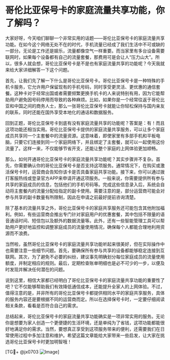 # 哥伦比亚保号卡的家庭流量共享功能，你了解吗？

大家好呀，今天咱们聊聊一个非常实用的话题——哥伦比亚保号卡的家庭流量共享功能。在如今这个网络无处不在的时代，手机流量已经成了我们生活中不可或缺的一部分。无论是工作还是娱乐，流量都像空气一样重要。而当家里有多台设备需要联网时，如果每个设备都有自己的流量套餐，那费用可是会让人“压力山大”。所以，很多人就会想，哥伦比亚保号卡是不是也有家庭流量共享的功能呢？今天我就来给大家详细解答一下这个问题。

首先，让我们先了解一下什么是哥伦比亚保号卡。哥伦比亚保号卡是一种特殊的手机卡服务，它允许用户保留现有的手机号码，同时享受更灵活、更优惠的通信套餐。这种卡对于经常出国或者需要频繁更换手机卡的人来说特别有用，因为它能帮助用户避免因号码停用而导致的各种麻烦。比如，如果你是一个经常往返于哥伦比亚和中国之间的商务人士，那么一张哥伦比亚保号卡就能让你轻松保持与国内亲友的联系，同时还能在国外享受本地化的通话和数据服务。

回到正题，哥伦比亚保号卡到底有没有家庭流量共享的功能呢？答案是：有！而且这项功能还相当实用。哥伦比亚保号卡提供的家庭流量共享服务，可以让多个家庭成员共享同一个主套餐中的流量资源。这意味着，即使家里有多部手机和平板电脑，只要它们连接到同一个家庭网络下，并且绑定了主套餐，就可以一起使用这份流量了。这样一来，不仅能够节省开支，还能让整个家庭的上网体验更加顺畅。

那么，如何开通哥伦比亚保号卡的家庭流量共享功能呢？其实步骤并不复杂。首先，你需要确认你的哥伦比亚保号卡是否支持这项服务。通常情况下，在购买或激活保号卡时，运营商会告知你该卡是否具备家庭共享功能。接下来，你可以通过拨打客服热线或登录官方APP来申请开通这项服务。一般来说，你需要提供所有参与共享的家庭成员的信息，包括他们的手机号码等。完成这些信息录入后，系统会自动将主套餐内的流量分配给指定的副卡使用。需要注意的是，部分运营商可能会对参与共享的副卡数量有所限制，因此在申请之前最好提前咨询清楚。

除了基本的流量共享之外，哥伦比亚保号卡的家庭共享服务还可能包含其他附加福利。例如，有些运营商会推出专门针对家庭用户的优惠套餐，其中包括不限量的语音通话时间、短信包以及额外的数据流量等。此外，还有一些智能管理工具可以帮助用户更好地监控和调整家庭成员的流量使用情况，确保每个人都能合理地利用资源而不浪费。

当然啦，虽然哥伦比亚保号卡的家庭流量共享功能听起来很美好，但在实际操作中也需要注意一些细节问题。首先，要确保所有参与共享的设备都能够稳定连接到互联网。其次，为了避免不必要的纠纷，建议事先明确划分每位家庭成员的流量使用额度，并制定相应的规则。最后，定期检查账单明细也是必不可少的一步，以便及时发现并解决任何潜在的问题。

说到这里，相信大家都已经明白了哥伦比亚保号卡的家庭流量共享功能的重要性了吧？它不仅能够帮助我们有效降低通信成本，还能提升全家人的上网体验。不过，值得注意的是，并非所有的哥伦比亚保号卡都提供相同水平的家庭共享服务，具体的服务内容还是要根据不同的运营商而定。所以在选择保号卡时，一定要仔细阅读相关条款，看看是否符合自己的需求。

总结起来，哥伦比亚保号卡的家庭流量共享功能确实是一项非常实用的服务。无论你是想要为家人创造一个更便捷的生活环境，还是单纯为了省钱，这项功能都能很好地满足你的需求。当然，要想真正享受到这项服务带来的便利，还需要我们在日常使用过程中多加注意和维护。希望这篇文章能给大家带来一些启发，让大家在挑选哥伦比亚保号卡时更加明智哦！

[TG💪+ @jx0703 ![Image](https://github.com/user-attachments/assets/dbca1d08-cadb-493c-b0ec-ad6f7a83f270)]